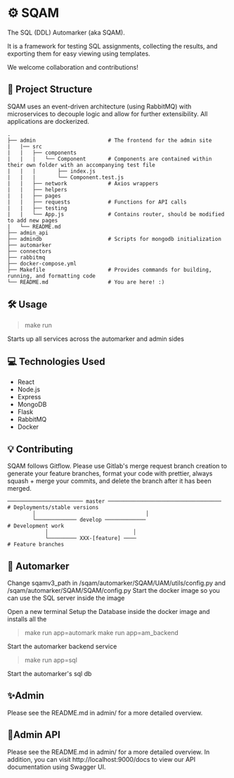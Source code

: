 # ⚙️ SQAM

The SQL (DDL) Automarker (aka SQAM).

It is a framework for testing SQL assignments,
collecting the results, and exporting them for easy viewing using
templates.

We welcome collaboration and contributions!

## 📁 Project Structure

SQAM uses an event-driven architecture (using RabbitMQ) with microservices to decouple logic and allow for further extensibility.
All applications are dockerized.

```text
.
├── admin                       # The frontend for the admin site
|   |── src
|   |   ├── components     
|   |   |   └── Component       # Components are contained within their own folder with an accompanying test file
|   |   |       ├── index.js
|   |   |       └── Component.test.js
|   |   ├── network             # Axios wrappers
|   |   ├── helpers
|   |   ├── pages
|   |   ├── requests            # Functions for API calls
|   |   ├── testing  
|   |   └── App.js              # Contains router, should be modified to add new pages              
|   └── README.md                         
├── admin_api
├── admindb                     # Scripts for mongodb initialization
├── automarker
├── connectors
├── rabbitmq
├── docker-compose.yml
├── Makefile                    # Provides commands for building, running, and formatting code
└── README.md                   # You are here! :)
```

## 🛠️ Usage

> make run

Starts up all services across the automarker and admin sides

## 💻 Technologies Used

- React
- Node.js
- Express
- MongoDB
- Flask
- RabbitMQ
- Docker

## 💡 Contributing

SQAM follows Gitflow. Please use Gitlab's merge request branch creation to generate your feature branches, format your code with prettier, always squash + merge your commits, and delete the branch after it has been merged.

```
──────────────────────── master ────────────────────────────────────    # Deployments/stable versions
        │                                   │
        └───────────── develop ─────────────                            # Development work
            │                           │
            └───────── XXX-[feature] ────                               # Feature branches
```

## 📠 Automarker

Change sqamv3_path in /sqam/automarker/SQAM/UAM/utils/config.py and /sqam/automarker/SQAM/SQAM/config.py
Start the docker image so you can use the SQL server inside the image

Open a new terminal
Setup the Database inside the docker image and installs all the

> make run app=automark 
> make run app=am_backend

Start the automarker backend service

> make run app=sql

Start the automarker's sql db

## ✨Admin

Please see the README.md in admin/ for a more detailed overview.

## 🧠Admin API

Please see the README.md in admin/ for a more detailed overview.
In addition, you can visit http://localhost:9000/docs to view our API documentation using Swagger UI.